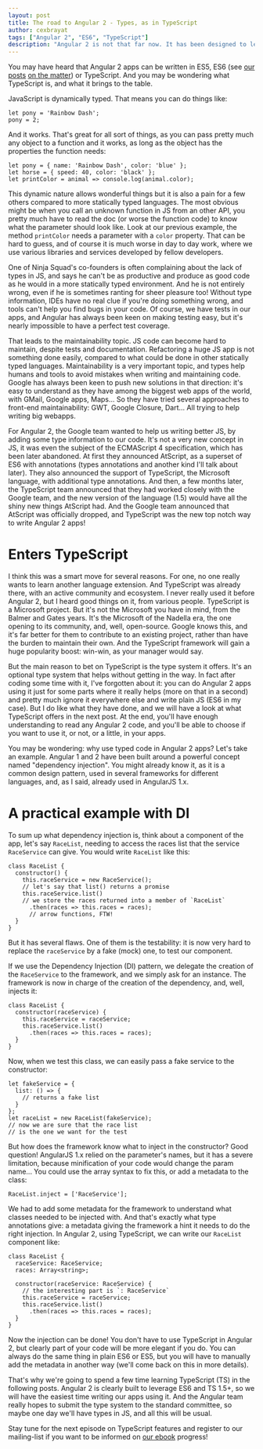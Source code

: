 ```yaml
---
layout: post
title: The road to Angular 2 - Types, as in TypeScript
author: cexbrayat
tags: ["Angular 2", "ES6", "TypeScript"]
description: "Angular 2 is not that far now. It has been designed to leverage a lot of new wonderful things in Web development, like TypeScript. Let's have a look!"
---
```


You may have heard that Angular 2 apps can be written in ES5, ES6 (see [our posts](/2015/10/06/es6-part-1/) [on the matter](/2015/10/13/es6-part-2/)) or TypeScript.
And you may be wondering what TypeScript is, and what it brings to the table.

JavaScript is dynamically typed. That means you can do things like:

    let pony = 'Rainbow Dash';
    pony = 2;

And it works. That's great for all sort of things, as you can pass pretty much any object to a function and it works, as long as the object has the properties the function needs:

    let pony = { name: 'Rainbow Dash', color: 'blue' };
    let horse = { speed: 40, color: 'black' };
    let printColor = animal => console.log(animal.color);

This dynamic nature allows wonderful things but it is also a pain for a few others compared to more statically typed languages. The most obvious might be when you call an unknown function in JS from an other API, you pretty much have to read the doc (or worse the function code) to know what the parameter should look like. Look at our previous example, the method `printColor` needs a parameter with a `color` property. That can be hard to guess, and of course it is much worse in day to day work, where we use various libraries and services developed by fellow developers.

One of Ninja Squad's co-founders is often complaining about the lack of types in JS, and says he can't be as productive and produce as good code as he would in a more statically typed environment. And he is not entirely wrong, even if he is sometimes ranting for sheer pleasure too! Without type information, IDEs have no real clue if you're doing something wrong, and tools can't help you find bugs in your code. Of course, we have tests in our apps, and Angular has always been keen on making testing easy, but it's nearly impossible to have a perfect test coverage.

That leads to the maintainability topic. JS code can become hard to maintain, despite tests and documentation. Refactoring a huge JS app is not something done easily, compared to what could be done in other statically typed languages. Maintainability is a very important topic, and types help humans and tools to avoid mistakes when writing and maintaining code. Google has always been keen to push new solutions in that direction: it's easy to understand as they have among the biggest web apps of the world, with GMail, Google apps, Maps... So they have tried several approaches to front-end maintainability: GWT, Google Closure, Dart... All trying to help writing big webapps.

For Angular 2, the Google team wanted to help us writing better JS, by adding some type information to our code. It's not a very new concept in JS, it was even the subject of the ECMAScript 4 specification, which has been later abandoned. At first they announced AtScript, as a superset of ES6 with annotations (types annotations and another kind I'll talk about later). They also announced the support of TypeScript, the Microsoft language, with additional type annotations. And then, a few months later, the TypeScript team announced that they had worked closely with the Google team, and the new version of the language (1.5) would have all the shiny new things AtScript had. And the Google team announced that AtScript was officially dropped, and TypeScript was the new top notch way to write Angular 2 apps!

# Enters TypeScript

I think this was a smart move for several reasons. For one, no one really wants to learn another language extension. And TypeScript was already there, with an active community and ecosystem. I never really used it before Angular 2, but I heard good things on it, from various people. TypeScript is a Microsoft project. But it's not the Microsoft you have in mind, from the Balmer and Gates years. It's the Microsoft of the Nadella era, the one opening to its community, and, well, open-source. Google knows this, and it's far better for them to contribute to an existing project, rather than have the burden to maintain their own. And the TypeScript framework will gain a huge popularity boost: win-win, as your manager would say.

But the main reason to bet on TypeScript is the type system it offers. It's an optional type system that helps without getting in the way. In fact after coding some time with it, I've forgotten about it: you can do Angular 2 apps using it just for some parts where it really helps (more on that in a second) and pretty much ignore it everywhere else and write plain JS (ES6 in my case). But I do like what they have done, and we will have a look at what TypeScript offers in the next post. At the end, you'll have enough understanding to read any Angular 2 code, and you'll be able to choose if you want to use it, or not, or a little, in your apps.

You may be wondering: why use typed code in Angular 2 apps? Let's take an example. Angular 1 and 2 have been built around a powerful concept named "dependency injection". You might already know it, as it is a common design pattern, used in several frameworks for different languages, and, as I said, already used in AngularJS 1.x.

# A practical example with DI

To sum up what dependency injection is, think about a component of the app, let's say `RaceList`, needing to access the races list that the service `RaceService` can give. You would write `RaceList` like this:

    class RaceList {
      constructor() {
        this.raceService = new RaceService();
        // let's say that list() returns a promise
        this.raceService.list()
        // we store the races returned into a member of `RaceList`
          .then(races => this.races = races);
          // arrow functions, FTW!
      }
    }

But it has several flaws. One of them is the testability: it is now very hard to replace the `raceService` by a fake (mock) one, to test our component.

If we use the Dependency Injection (DI) pattern, we delegate the creation of the `RaceService` to the framework, and we simply ask for an instance. The framework is now in charge of the creation of the dependency, and, well, injects it:

    class RaceList {
      constructor(raceService) {
        this.raceService = raceService;
        this.raceService.list()
          .then(races => this.races = races);
      }
    }

Now, when we test this class, we can easily pass a fake service to the constructor:

    let fakeService = {
      list: () => {
        // returns a fake list
      }
    };
    let raceList = new RaceList(fakeService);
    // now we are sure that the race list
    // is the one we want for the test

But how does the framework know what to inject in the constructor? Good question! AngularJS 1.x relied on the parameter's names, but it has a severe limitation, because minification of your code would change the param name... You could use the array syntax to fix this, or add a metadata to the class:

    RaceList.inject = ['RaceService'];

We had to add some metadata for the framework to understand what classes needed to be injected with. And that's exactly what type annotations give: a metadata giving the framework a hint it needs to do the right injection. In Angular 2, using TypeScript, we can write our `RaceList` component like:

    class RaceList {
      raceService: RaceService;
      races: Array<string>;

      constructor(raceService: RaceService) {
        // the interesting part is `: RaceService`
        this.raceService = raceService;
        this.raceService.list()
          .then(races => this.races = races);
      }
    }

Now the injection can be done! You don't have to use TypeScript in Angular 2, but clearly part of your code will be more elegant if you do. You can always do the same thing in plain ES6 or ES5, but you will have to manually add the metadata in another way (we'll come back on this in more details).

That's why we're going to spend a few time learning TypeScript (TS) in the following posts. Angular 2 is clearly built to leverage ES6 and TS 1.5+, so we will have the easiest time writing our apps using it. And the Angular team really hopes to submit the type system to the standard committee, so maybe one day we'll have types in JS, and all this will be usual.

Stay tune for the next episode on TypeScript features and register to our mailing-list if you want to be informed on [our ebook](https://books.ninja-squad.com/angular2) progress!
